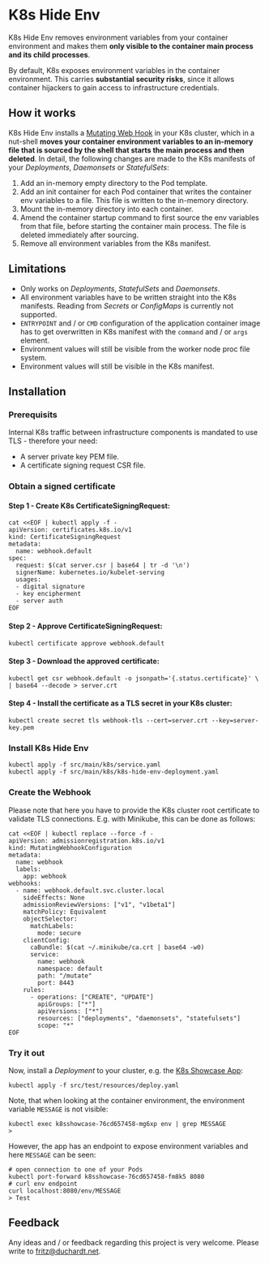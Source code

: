 # K8s Hide Env

K8s Hide Env removes environment variables from your container environment and makes them  **only visible to the container main process and its child processes**.

By default, K8s exposes environment variables in the container environment. This carries **substantial security risks**, since it allows container hijackers to gain access to infrastructure credentials.

## How it works

K8s Hide Env installs a [Mutating Web Hook](https://kubernetes.io/blog/2019/03/21/a-guide-to-kubernetes-admission-controllers/) in your K8s cluster, which in a nut-shell **moves your container environment variables to an in-memory file that is sourced by the shell that starts the main process and then deleted**. In detail, the following changes are made to the K8s manifests of your *Deployments*, *Daemonsets* or *StatefulSets*:

1. Add an in-memory empty directory to the Pod template.
2. Add an init container for each Pod container that writes the container env variables to a file. This file is written to the in-memory directory.
3. Mount the in-memory directory into each container.
4. Amend the container startup command to first source the env variables from that file, before starting the container main process. The file is deleted immediately after sourcing.
5. Remove all environment variables from the K8s manifest.

## Limitations

- Only works on *Deployments*, *StatefulSets* and *Daemonsets*.
- All environment variables have to be written straight into the K8s manifests. Reading from *Secrets* or *ConfigMaps* is currently not supported.
- `ENTRYPOINT` and / or `CMD` configuration of the application container image has to get overwritten in K8s manifest with the `command` and / or `args` element.
- Environment values will still be visible from the worker node proc file system.
- Environment values will still be visible in the K8s manifest.

## Installation

### Prerequisits

Internal K8s traffic between infrastructure components is mandated to use TLS - therefore your need:

- A server private key PEM file.
- A certificate signing request CSR file.

### Obtain a signed certificate

#### Step 1 - Create K8s CertificateSigningRequest:
```shell
cat <<EOF | kubectl apply -f -
apiVersion: certificates.k8s.io/v1
kind: CertificateSigningRequest
metadata:
  name: webhook.default
spec:
  request: $(cat server.csr | base64 | tr -d '\n')
  signerName: kubernetes.io/kubelet-serving
  usages:
  - digital signature
  - key encipherment
  - server auth
EOF
```
#### Step 2 - Approve CertificateSigningRequest:
```shell
kubectl certificate approve webhook.default
```
#### Step 3 - Download the approved certificate:
```shell
kubectl get csr webhook.default -o jsonpath='{.status.certificate}' \
| base64 --decode > server.crt
```
#### Step 4 - Install the certificate as a TLS secret in your K8s cluster:
```shell
kubectl create secret tls webhook-tls --cert=server.crt --key=server-key.pem
```

### Install K8s Hide Env
```shell
kubectl apply -f src/main/k8s/service.yaml
kubectl apply -f src/main/k8s/k8s-hide-env-deployment.yaml
```

### Create the Webhook

Please note that here you have to provide the K8s cluster root certificate to validate TLS connections. E.g. with Minikube, this can be done as follows:

```shell
cat <<EOF | kubectl replace --force -f -
apiVersion: admissionregistration.k8s.io/v1
kind: MutatingWebhookConfiguration
metadata:
  name: webhook
  labels:
    app: webhook
webhooks:
  - name: webhook.default.svc.cluster.local
    sideEffects: None
    admissionReviewVersions: ["v1", "v1beta1"]
    matchPolicy: Equivalent
    objectSelector:
      matchLabels:
        mode: secure
    clientConfig:
      caBundle: $(cat ~/.minikube/ca.crt | base64 -w0)
      service:
        name: webhook
        namespace: default
        path: "/mutate"
        port: 8443
    rules:
      - operations: ["CREATE", "UPDATE"]
        apiGroups: ["*"]
        apiVersions: ["*"]
        resources: ["deployments", "daemonsets", "statefulsets"]
        scope: "*"
EOF
```

### Try it out

Now, install a *Deployment* to your cluster, e.g. the [K8s Showcase App](https://github.com/fritzduchardt/k8s-showcase-application):
```shell
kubectl apply -f src/test/resources/deploy.yaml
```
Note, that when looking at the container environment, the environment variable `MESSAGE` is not visible:
```shell
kubectl exec k8sshowcase-76cd657458-mg6xp env | grep MESSAGE
> 
```
However, the app has an endpoint to expose environment variables and here `MESSAGE` can be seen:
```
# open connection to one of your Pods
kubectl port-forward k8sshowcase-76cd657458-fm8k5 8080
# curl env endpoint
curl localhost:8080/env/MESSAGE
> Test
```

## Feedback

Any ideas and / or feedback regarding this project is very welcome. Please write to [fritz@duchardt.net](mailto:fritz@duchardt.net).